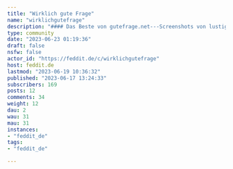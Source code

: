 ```yaml
---
title: "Wirklich gute Frage" 
name: "wirklichgutefrage"
description: "#### Das Beste von gutefrage.net---Screenshots von lustigen, absurden oder originellen Posts auf gutefrage.net##### Regeln:* Bitte Benutzernamen und Profilbilder in Screenshots unkenntlich machen"
type: community
date: "2023-06-23 01:19:36"
draft: false
nsfw: false
actor_id: "https://feddit.de/c/wirklichgutefrage"
host: feddit.de
lastmod: "2023-06-19 10:36:32"
published: "2023-06-17 13:24:33"
subscribers: 169
posts: 12
comments: 34
weight: 12
dau: 2
wau: 31
mau: 31
instances:
- "feddit_de"
tags: 
- "feddit_de"

---
```

